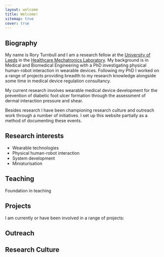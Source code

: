 ```yaml
---
layout: welcome
title: Welcome!
sitemap: true
cover: true
---
```


## Biography

My name is Rory Turnbull and I am a research fellow at the [University of Leeds](https://www.leeds.ac.uk/) in the [Healthcare Mechatronics Laboratory](https://eps.leeds.ac.uk/mechanical-engineering-research-design-robotics-optimisation/doc/healthcare-mechatronics). My background is in Medical and Biomedical Engineering with a PhD investigating physical human-robot interaction in wearable devices. Following my PhD I worked on a range of projects providing breadth to my research knowledge alongside some time in medical device regulation consultancy. 

My current research involves wearable medical device development for the prevention of diabetic foot ulcer formation through the assessment of dermal interaction pressure and shear.

Besides research I have been championing research culture and outreach work through a number of initiatives. I set up this website partially as a method of documenting these events.

## Research interests

 <ul>
  <li>Wearable technologies</li>
  <li>Physical human-robot interaction</li>
  <li>System development</li>
  <li>Miniaturisation</li>
</ul> 

## Teaching

Foundation in teaching


## Projects

I am currently or have been involved in a range of projects:

<!--projects-->


## Outreach

<!--outreach-->



## Research Culture

<!--culture-->